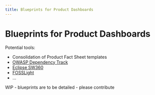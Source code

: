 ```yaml
---
title: Blueprints for Product Dashboards
---
```


<!--
SPDX-FileCopyrightText: Copyright (C) 2025 Contributors to the Eclipse Foundation

These materials are made available under the
terms of the Creative Commons Attribution 4.0 International Public License which is available at
https://creativecommons.org/licenses/by/4.0/legalcode .

Unless required by applicable law or agreed to in writing, software
distributed under the License is distributed on an "AS IS" BASIS, WITHOUT
WARRANTIES OR CONDITIONS OF ANY KIND, either express or implied. See the
License for the specific language governing permissions and limitations
under the License.

SPDX-License-Identifier: CC-BY-4.0
-->

# Blueprints for Product Dashboards

Potential tools:

- Consolidation of Product Fact Sheet templates
- [OWASP Dependency Track](https://dependencytrack.org/)
- [Eclipse SW360](https://oss-compliance-tooling.org/Tooling-Landscape/OSS-Based-License-Compliance-Tools/#eclipse-sw360)
- [FOSSLight](https://oss-compliance-tooling.org/Tooling-Landscape/OSS-Based-License-Compliance-Tools/#fosslight)
- ...

WIP - blueprints are to be detailed - please contribute
